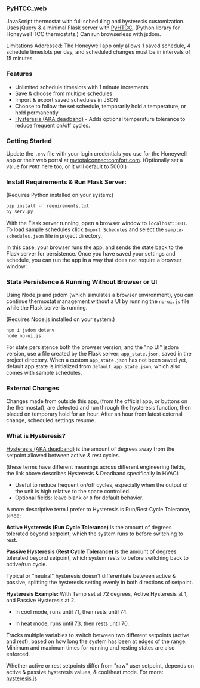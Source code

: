 ### PyHTCC_web
JavaScript thermostat with full scheduling and hysteresis customization. Uses jQuery & a minimal Flask server with [PyHTCC](https://github.com/csm10495/pyhtcc), (Python library for Honeywell TCC thermostats.) Can run browserless with jsdom.

Limitations Addressed: The Honeywell app only allows 1 saved schedule, 4 schedule timeslots per day, and scheduled changes must be in intervals of 15 minutes.

### Features
- Unlimited schedule timeslots with 1 minute increments
- Save & choose from multiple schedules
- Import & export saved schedules in JSON
- Choose to follow the set schedule, temporarily hold a temperature, or hold permanently
- [Hysteresis (AKA deadband)](#what-is-hysteresis) - Adds optional temperature tolerance to reduce frequent on/off cycles.

### Getting Started
Update the `.env` file with your login credentials you use for the Honeywell app or their web portal at [mytotalconnectcomfort.com](https://mytotalconnectcomfort.com/). (Optionally set a value for `PORT` here too, or it will default to 5000.)

### Install Requirements & Run Flask Server:
(Requires Python installed on your system:)
```bash
pip install -r requirements.txt
py serv.py
```

With the Flask server running, open a browser window to `localhost:5001`. To load sample schedules click `Import Schedules` and select the `sample-schedules.json` file in project directory.

In this case, your browser runs the app, and sends the state back to the Flask server for persistence. Once you have saved your settings and schedule, you can run the app in a way that does not require a browser window:

### State Persistence & Running Without Browser or UI
Using Node.js and jsdom (which simulates a browser environment), you can continue thermostat management without a UI by running the `no-ui.js` file while the Flask server is running.

(Requires Node.js installed on your system:)
```bash
npm i jsdom dotenv
node no-ui.js
```

For state persistence both the browser version, and the "no UI" jsdom version, use a file created by the Flask server: `app_state.json`, saved in the project directory. When a custom `app_state.json` has not been saved yet, default app state is initialized from `default_app_state.json`, which also comes with sample schedules.

### External Changes
Changes made from outside this app, (from the official app, or buttons on the thermostat), are detected and run through the hysteresis function, then placed on temporary hold for an hour. After an hour from latest external change, scheduled settings resume.

### What is Hysteresis?
<a href="https://search.brave.com/search?q=hvac+deadband+hysteresis&source=web&summary=1&summary_og=391a2b9ee4a6faf7cb0377">Hysteresis (AKA deadband)</a> is the amount of degrees away from the setpoint allowed between active & rest cycles.

(these terms have different meanings across different engineering fields, the link above describes Hysteresis & Deadband specifically in HVAC)

- Useful to reduce frequent on/off cycles, especially when the output of the unit is high relative to the space controlled.
- Optional fields: leave blank or `0` for default behavior.

A more descriptive term I prefer to Hysteresis is Run/Rest Cycle Tolerance, since:

**Active Hysteresis (Run Cycle Tolerance)** is the amount of degrees tolerated beyond setpoint, which the system runs to before switching to rest.

**Passive Hysteresis (Rest Cycle Tolerance)** is the amount of degrees tolerated beyond setpoint, which system rests to before switching back to active/run cycle.

Typical or "neutral" hysteresis doesn't differentiate between active & passive, splitting the hysteresis setting evenly in both directions of setpoint.

**Hysteresis Example:**  With Temp set at 72 degrees, Active Hysteresis at 1, and Passive Hysteresis at 2:

- In cool mode, runs until 71, then rests until 74.

- In heat mode, runs until 73, then rests until 70.

Tracks multiple variables to switch between two different setpoints (active and rest), based on how long the system has been at edges of the range. Minimum and maximum times for running and resting states are also enforced.

Whether active or rest setpoints differ from "raw" user setpoint, depends on active & passive hysteresis values, & cool/heat mode. For more: [hysteresis.js](static/hysteresis.js)
